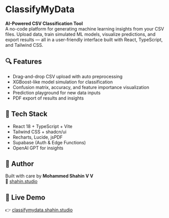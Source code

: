 # ClassifyMyData

**AI-Powered CSV Classification Tool**  
A no-code platform for generating machine learning insights from your CSV files. Upload data, train simulated ML models, visualize predictions, and export results — all in a user-friendly interface built with React, TypeScript, and Tailwind CSS.

## 🔍 Features

- Drag-and-drop CSV upload with auto preprocessing
- XGBoost-like model simulation for classification
- Confusion matrix, accuracy, and feature importance visualization
- Prediction playground for new data inputs
- PDF export of results and insights

## 🧠 Tech Stack

- React 18 + TypeScript + Vite  
- Tailwind CSS + shadcn/ui  
- Recharts, Lucide, jsPDF  
- Supabase (Auth & Edge Functions)  
- OpenAI GPT for insights

## 👤 Author

Built with care by **Mohammed Shahin V V**  
🔗 [shahin.studio](https://shahin.studio)

## 📁 Live Demo

👉 [classifymydata.shahin.studio](https://classifymydata.shahin.studio)
